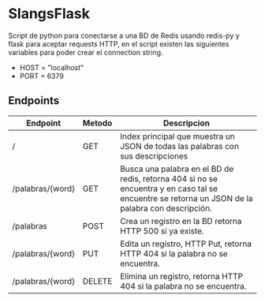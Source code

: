 # SlangsFlask


Script de python para conectarse a una BD de Redis usando redis-py y flask para aceptar requests HTTP, en el script existen las siguientes variables para poder crear el connection string.

- HOST = "localhost"
- PORT = 6379

## Endpoints

|Endpoint|Metodo|Descripcion|
| ------ | ------ | ------ |
|/|GET|Index principal que muestra un JSON de todas las palabras con sus descripciones|
|/palabras/{word}|GET|Busca una palabra en el BD de redis, retorna 404 si no se encuentra y en caso tal se encuentre se retorna un JSON de la palabra con descripción.|
|/palabras|POST|Crea un registro en la BD retorna HTTP 500 si ya existe.|
|/palabras/{word}|PUT|Edita un registro, HTTP Put, retorna HTTP 404 si la palabra no se encuentra.|
|/palabras/{word}|DELETE|Elimina un registro, retorna HTTP 404 si la palabra no se encuentra.|
